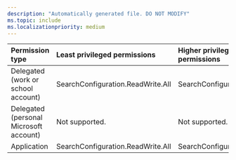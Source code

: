 ```yaml
---
description: "Automatically generated file. DO NOT MODIFY"
ms.topic: include
ms.localizationpriority: medium
---
```


|Permission type|Least privileged permissions|Higher privileged permissions|
|:---|:---|:---|
|Delegated (work or school account)|SearchConfiguration.ReadWrite.All|SearchConfiguration.Read.All|
|Delegated (personal Microsoft account)|Not supported.|Not supported.|
|Application|SearchConfiguration.ReadWrite.All|SearchConfiguration.Read.All|

